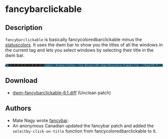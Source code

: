 fancybarclickable
=================

Description
-----------
`fancybarclickable` is basically fancycoloredbarclickable minus the
[statuscolors](../statuscolors/). It uses the dwm bar to show you the titles of
all the windows in the current tag and lets you select windows by selecting
their title in the dwm bar.

[![Screenshot](fancybarclickable.png)](fancybarclickable.png)

Download
--------
* [dwm-fancybarclickable-6.1.diff](dwm-fancybarclickable-6.1.diff) (Unclean patch)

Authors
-------
* Mate Nagy wrote [fancybar](../fancybar/).
* An anonymous Canadian updated the fancybar patch and added the
  `selectby-click-on-title` function from fancycoloredbarclickable to it.
